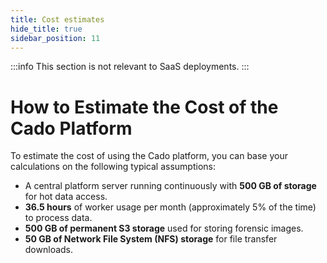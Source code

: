 ```yaml
---
title: Cost estimates
hide_title: true
sidebar_position: 11
---
```


:::info
This section is not relevant to SaaS deployments.
:::

# How to Estimate the Cost of the Cado Platform

To estimate the cost of using the Cado platform, you can base your calculations on the following typical assumptions:

- A central platform server running continuously with **500 GB of storage** for hot data access.
- **36.5 hours** of worker usage per month (approximately 5% of the time) to process data.
- **500 GB of permanent S3 storage** used for storing forensic images.
- **50 GB of Network File System (NFS) storage** for file transfer downloads.
